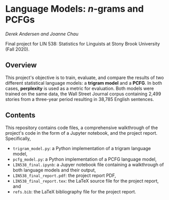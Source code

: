 # Language Models: *n*-grams and PCFGs
*Derek Andersen and Joanne Chau*  

Final project for LIN 538: Statistics for Linguists at Stony Brook University (Fall 2020).

## Overview

This project's objective is to train, evaluate, and compare the results of two different statistical language models: a **trigram model** and a **PCFG**. In both cases, **perplexity** is used as a metric for evaluation. Both models were trained on the same data, the Wall Street Journal corpus containing 2,499 stories from a three-year period resulting in 38,785 English sentences.

## Contents

This repository contains code files, a comprehensive walkthrough of the project's code in the form of a Jupyter notebook, and the project report. Specifically,

- `trigram_model.py`: a Python implementation of a trigram language model,
- `pcfg_model.py`: a Python implementation of a PCFG language model,
- `LIN538_final.ipynb`: a Jupyer notebook file containing a walkthrough of both language models and their output,
- `LIN538_final_report.pdf`: the project report PDF,
- `LIN538_final_report.tex`: the LaTeX source file for the project report, and
- `refs.bib`: the LaTeX bibliography file for the project report.
